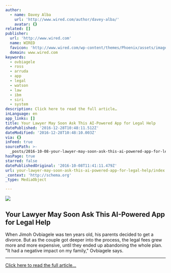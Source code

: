 ```yaml
---
author:
  - name: Davey Alba
    url: 'http://www.wired.com/author/davey-alba/'
    avatar: {}
related: []
publisher:
  url: 'http://www.wired.com'
  name: WIRED
  favicon: 'http://www.wired.com/wp-content/themes/Phoenix/assets/images/favicon.ico'
  domain: www.wired.com
keywords:
  - ovbiagele
  - ross
  - arruda
  - app
  - legal
  - watson
  - law
  - ibm
  - siri
  - system
description: Click here to read the full article…
inLanguage: en
app_links: []
title: Your Lawyer May Soon Ask This AI-Powered App for Legal Help
datePublished: '2016-12-28T10:48:11.512Z'
dateModified: '2016-12-28T10:48:10.003Z'
via: {}
inFeed: true
sourcePath: >-
  _posts/2016-10-08-your-lawyer-may-soon-ask-this-ai-powered-app-for-legal-help.md
hasPage: true
starred: false
datePublishedOriginal: '2016-10-08T11:41:11.479Z'
url: your-lawyer-may-soon-ask-this-ai-powered-app-for-legal-help/index.html
_context: 'http://schema.org'
_type: MediaObject

---
```

<article style=""><img src="https://s3-us-west-2.amazonaws.com/the-grid-img/p/1bcafb9da92cf1c333036a0555afe188a9fb88fb.jpg" /><h1>Your Lawyer May Soon Ask This AI-Powered App for Legal Help</h1><p>When Jimoh Ovbiagele was ten years old, his parents decided to get a divorce. But as the couple got deeper into the process, the legal fees grew more and more expensive, until they ended up abandoning the whole plan. "It had a negative impact on my family," Ovbiagele says.</p></article>

---

[Click here to read the full article...][0]

[0]: http://www.wired.com/2015/08/voice-powered-app-lawyers-can-ask-legal-help/ "Click here to read the full article..."